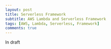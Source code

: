 ```yaml
---
layout: post
title: Serverless Framework
subtitle: AWS Lambda and Serverless Framework
tags: [AWS, Lambda, Serverless, Framework]
comments: true
---
```


In draft
